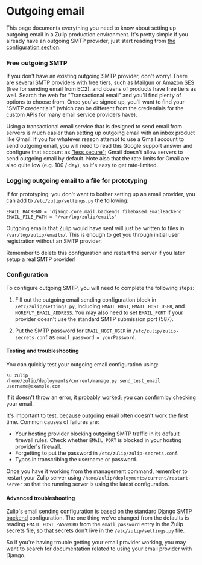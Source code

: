 # Outgoing email

This page documents everything you need to know about setting up
outgoing email in a Zulip production environment.  It's pretty simple
if you already have an outgoing SMTP provider; just start reading from
[the configuration section](#configuration).

### Free outgoing SMTP

If you don't have an existing outgoing SMTP provider, don't worry!
There are several SMTP providers with free tiers, such as
[Mailgun](https://documentation.mailgun.com/en/latest/quickstart-sending.html#send-via-smtp)
or
[Amazon SES](http://docs.aws.amazon.com/ses/latest/DeveloperGuide/send-email-smtp.html)
(free for sending email from EC2), and dozens of products have free
tiers as well.  Search the web for "Transactional email" and you'll
find plenty of options to choose from.  Once you've signed up, you'll
want to find your "SMTP credentials" (which can be different from the
credentials for the custom APIs for many email service providers
have).

Using a transactional email service that is designed to send email
from servers is much easier than setting up outgoing email with an
inbox product like Gmail.  If you for whatever reason attempt to use a
Gmail account to send outgoing email, you will need to read this
Google support answer and configure that account as
["less secure"](https://support.google.com/accounts/answer/6010255);
Gmail doesn't allow servers to send outgoing email by default.  Note
also that the rate limits for Gmail are also quite low (e.g. 100 /
day), so it's easy to get rate-limited.

### Logging outgoing email to a file for prototyping

If for prototyping, you don't want to bother setting up an email
provider, you can add to `/etc/zulip/settings.py` the following:

```
EMAIL_BACKEND = 'django.core.mail.backends.filebased.EmailBackend'
EMAIL_FILE_PATH = '/var/log/zulip/emails'
```

Outgoing emails that Zulip would have sent will just be written to
files in `/var/log/zulip/emails/`.  This is enough to get you through
initial user registration without an SMTP provider.

Remember to delete this configuration and restart the server if you
later setup a real SMTP provider!

### Configuration

To configure outgoing SMTP, you will need to complete the following steps:

1. Fill out the outgoing email sending configuration block in
`/etc/zulip/settings.py`, including `EMAIL_HOST`, `EMAIL_HOST_USER`,
and `NOREPLY_EMAIL_ADDRESS`.  You may also need
to set `EMAIL_PORT` if your provider doesn't use the standard
SMTP submission port (587).

2. Put the SMTP password for `EMAIL_HOST_USER` in
`/etc/zulip/zulip-secrets.conf` as `email_password = yourPassword`.

#### Testing and troubleshooting

You can quickly test your outgoing email configuration using:

```
su zulip
/home/zulip/deployments/current/manage.py send_test_email username@example.com
```

If it doesn't throw an error, it probably worked; you can confirm by
checking your email.

It's important to test, because outgoing email often doesn't work the
first time.  Common causes of failures are:

* Your hosting provider blocking outgoing SMTP traffic in its
default firewall rules.  Check whether `EMAIL_PORT` is blocked in your
hosting provider's firewall.
* Forgetting to put the password in `/etc/zulip/zulip-secrets.conf`.
* Typos in transcribing the username or password.

Once you have it working from the management command, remember to
restart your Zulip server using
`/home/zulip/deployments/current/restart-server` so that the running
server is using the latest configuration.

#### Advanced troubleshooting

Zulip's email sending configuration is based on the standard Django
[SMTP backend](https://docs.djangoproject.com/en/1.10/topics/email/#smtp-backend)
configuration.  The one thing we've changed from the defaults is
reading `EMAIL_HOST_PASSWORD` from the `email_password` entry in the
Zulip secrets file, so that secrets don't live in the
`/etc/zulip/settings.py` file.

So if you're having trouble getting your email provider working, you
may want to search for documentation related to using your email
provider with Django.
